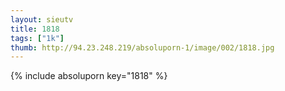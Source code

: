 ```yaml
--- 
layout: sieutv
title: 1818
tags: ["1k"]
thumb: http://94.23.248.219/absoluporn-1/image/002/1818.jpg
---
```

{% include absoluporn key="1818" %} 
